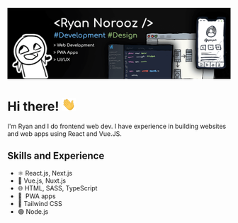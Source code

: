 ![banner](./banner.png)

# Hi there! <img src="./wave.gif" alt="👋" height="30">

I'm Ryan and I do frontend web dev. I have experience in building websites and web apps using React and Vue.JS.
## Skills and Experience

* ⚛️ React.js, Next.js
* 💪 Vue.js, Nuxt.js
* 🌐 HTML, SASS, TypeScript
* 📱&nbsp; PWA apps
* 🌈 Tailwind CSS
* 🟢 Node.js

<!-- 
## Examples of Work

> currently only private projects
 -->
